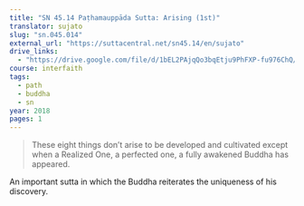 ```yaml
---
title: "SN 45.14 Paṭhamauppāda Sutta: Arising (1st)"
translator: sujato
slug: "sn.045.014"
external_url: "https://suttacentral.net/sn45.14/en/sujato"
drive_links:
  - "https://drive.google.com/file/d/1bEL2PAjqQo3bqEtju9PhFXP-fu976ChQ/view?usp=drivesdk"
course: interfaith
tags:
  - path
  - buddha
  - sn
year: 2018
pages: 1
---
```


> These eight things don’t arise to be developed and cultivated except when a Realized One, a perfected one, a fully awakened Buddha has appeared.

An important sutta in which the Buddha reiterates the uniqueness of his discovery.
